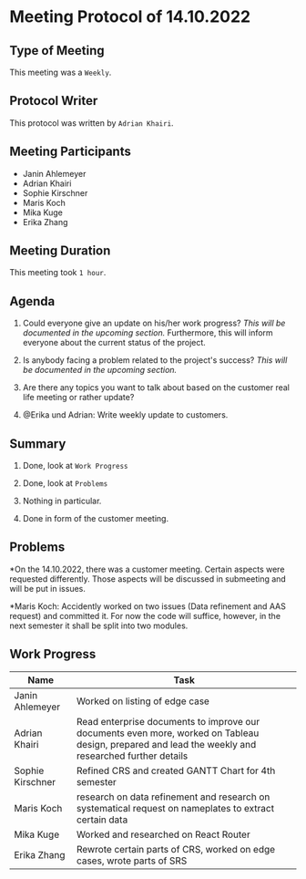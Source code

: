 <!-- fill in date-->
# Meeting  Protocol  of  14.10.2022

## Type of Meeting
<!-- fill in "Weekly", "Team Code Meeting" or "Team Documentation Meeting"-->
This meeting was a ```Weekly```.

## Protocol Writer
<!-- fill in "Erika Zhang" or "Adrian Khairi"-->
This protocol was written by ```Adrian Khairi```.

## Meeting Participants

* Janin Ahlemeyer
* Adrian Khairi
* Sophie Kirschner
* Maris Koch
* Mika Kuge
* Erika Zhang

## Meeting Duration
<!-- fill in time, if it isn't a Weekly- in hours-->
This meeting took ```1 hour```.

## Agenda
<!-- please use iterating numbers-->

1. Could everyone give an update on his/her work progress? *This will be documented in the upcoming section.* Furthermore, this will inform everyone about the current status of the project.

2. Is anybody facing a problem related to the project's success? *This will be documented in the upcoming section.*
  
3. Are there any topics you want to talk about based on the customer real life meeting or rather update?

4. @Erika und Adrian: Write weekly update to customers.

## Summary
<!-- please use iterating numbers-->

1. Done, look at ```Work Progress```

2. Done, look at ```Problems```
  
3. Nothing in particular.

4. Done in form of the customer meeting.

## Problems
<!-- fill out if something happened, otherwise just let the preview sentence stay there-->

*On the 14.10.2022, there was a customer meeting. Certain aspects were requested differently. Those aspects will be discussed in submeeting and will be put in issues.

*Maris Koch: Accidently worked on two issues (Data refinement and AAS request) and committed it. For now the code will suffice, however, in the next semester it shall be split into two modules. 

## Work Progress
<!-- please fill out the tasks-->

|Name            |Task                         |
|----------------|-----------------------------|
|Janin Ahlemeyer |Worked on listing of edge case                             |
|Adrian Khairi   |Read enterprise documents to improve our documents even more, worked on Tableau design, prepared and lead the weekly and researched further details                             |
|Sophie Kirschner|Refined CRS and created GANTT Chart for 4th semester                             |
|Maris Koch      |research on data refinement and research on systematical request on nameplates to extract certain data                             |
|Mika Kuge       |Worked and researched on React Router                             |
|Erika Zhang     |Rewrote certain parts of CRS, worked on edge cases, wrote parts of SRS                            |
